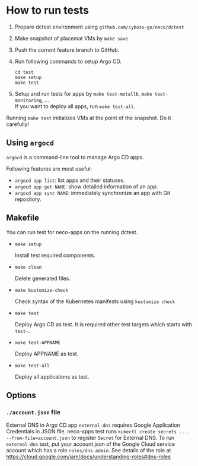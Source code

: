 How to run tests
================

1. Prepare dctest environment using `github.com/cybozu-go/neco/dctest`
2. Make snapshot of placemat VMs by `make save`
3. Push the current feature branch to GitHub.
4. Run following commands to setup Argo CD.

    ```console
    cd test
    make setup
    make test
    ```

5. Setup and run tests for apps by `make test-metallb`, `make test-monitoring`, ...  
   If you want to deploy all apps, run `make test-all`.

Running `make test` initializes VMs at the point of the snapshot.
Do it carefully!

Using `argocd`
--------------

`argocd` is a command-line tool to manage Argo CD apps.

Following features are most useful:

* `argocd app list`: list apps and their statuses.
* `argocd app get NAME`: show detailed information of an app.
* `argocd app sync NAME`: immediately synchronize an app with Git repository.


Makefile
--------

You can run test for neco-apps on the running dctest.

* `make setup`

    Install test required components.

* `make clean`

    Delete generated files.

* `make kustomize-check`

     Check syntax of the Kubernetes manifests using `kustomize check`

* `make test`

    Deploy Argo CD as test. It is required other test targets which starts with `test-`.

* `make test-APPNAME`

    Deploy APPNAME as test.

* `make test-all`

    Deploy all applications as test.

Options
-------

### `./account.json` file

External DNS in Argo CD app `external-dns` requires Google Application Credentials in JSON file.
neco-apps test runs `kubectl create secrets .... --from-file=account.json` to register `Secret` for External DNS.
To run `external-dns` test, put your account.json of the Google Cloud service account which has a role `roles/dns.admin`.
See details of the role at https://cloud.google.com/iam/docs/understanding-roles#dns-roles
